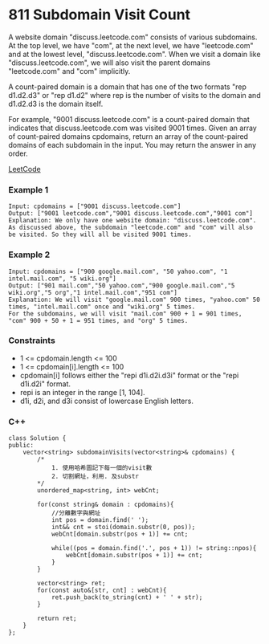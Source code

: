 # 811 Subdomain Visit Count

A website domain "discuss.leetcode.com" consists of various subdomains. At the top level, we have "com", at the next level, we have "leetcode.com" and at the lowest level, "discuss.leetcode.com". When we visit a domain like "discuss.leetcode.com", we will also visit the parent domains "leetcode.com" and "com" implicitly.

A count-paired domain is a domain that has one of the two formats "rep d1.d2.d3" or "rep d1.d2" where rep is the number of visits to the domain and d1.d2.d3 is the domain itself.

For example, "9001 discuss.leetcode.com" is a count-paired domain that indicates that discuss.leetcode.com was visited 9001 times.
Given an array of count-paired domains cpdomains, return an array of the count-paired domains of each subdomain in the input. You may return the answer in any order.

[LeetCode](https://leetcode.cn/problems/subdomain-visit-count/)


### Example 1

```
Input: cpdomains = ["9001 discuss.leetcode.com"]
Output: ["9001 leetcode.com","9001 discuss.leetcode.com","9001 com"]
Explanation: We only have one website domain: "discuss.leetcode.com".
As discussed above, the subdomain "leetcode.com" and "com" will also be visited. So they will all be visited 9001 times.
```

### Example 2

```
Input: cpdomains = ["900 google.mail.com", "50 yahoo.com", "1 intel.mail.com", "5 wiki.org"]
Output: ["901 mail.com","50 yahoo.com","900 google.mail.com","5 wiki.org","5 org","1 intel.mail.com","951 com"]
Explanation: We will visit "google.mail.com" 900 times, "yahoo.com" 50 times, "intel.mail.com" once and "wiki.org" 5 times.
For the subdomains, we will visit "mail.com" 900 + 1 = 901 times, "com" 900 + 50 + 1 = 951 times, and "org" 5 times.
```
 

### Constraints

* 1 <= cpdomain.length <= 100
* 1 <= cpdomain[i].length <= 100
* cpdomain[i] follows either the "repi d1i.d2i.d3i" format or the "repi d1i.d2i" format.
* repi is an integer in the range [1, 104].
* d1i, d2i, and d3i consist of lowercase English letters.

### C++ 

```
class Solution {
public:
    vector<string> subdomainVisits(vector<string>& cpdomains) {
        /*
            1. 使用哈希圖記下每一個的visit數
            2. 切割網址，利用. 及substr
        */
        unordered_map<string, int> webCnt;
        
        for(const string& domain : cpdomains){
            //分離數字與網址
            int pos = domain.find(' ');
            int&& cnt = stoi(domain.substr(0, pos));
            webCnt[domain.substr(pos + 1)] += cnt;
            
            while((pos = domain.find('.', pos + 1)) != string::npos){
                webCnt[domain.substr(pos + 1)] += cnt;
            }
        }

        vector<string> ret;
        for(const auto&[str, cnt] : webCnt){
            ret.push_back(to_string(cnt) + ' ' + str);
        }

        return ret;
    }
};
```
